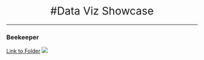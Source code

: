 <h1 style="font-weight:normal" align="center">
  &nbsp;#Data Viz Showcase&nbsp;
</h1>

***

### Beekeeper
[Link to Folder](./beekeeper)
![](https://github.com/SchmidtPaul/data-viz-showcase/blob/main/beekeeper/beekeeper.png?raw=true)

